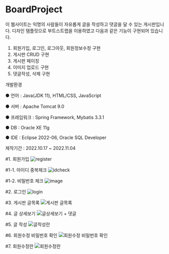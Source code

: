 # BoardProject

이 웹사이트는 익명의 사람들이 자유롭게 글을 작성하고 댓글을 달 수 있는 게시판입니다. 
디자인 탬플릿으로 부트스트랩을 이용하였고 다음과 같은 기능이 구현되어 있습니다.
			
1. 회원가입, 로그인, 로그아웃, 회원정보수정 구현
2. 게시판 CRUD 구현
3. 게시판 페이징
4. 이미지 업로드 구현
5. 댓글작성, 삭제 구현

개발환경

● 언어 : Java(JDK 11), HTML/CSS, JavaScript

● 서버 : Apache Tomcat 9.0

● 프레임워크 : Spring Framework, Mybatis 3.3.1

● DB : Oracle XE 11g

● IDE : Eclipse 2022-06, Oracle SQL Developer

제작기간 : 2022.10.17 ~ 2022.11.04

#1. 회원가입
![register](https://user-images.githubusercontent.com/107376751/200276062-ef5bf205-6122-40a3-a92b-5dc8c001b1ed.JPG)

#1-1. 아이디 중복체크
![idcheck](https://user-images.githubusercontent.com/107376751/200276110-0cf000d4-cd2e-4400-aaed-214faf7ce36e.JPG)

#1-2. 비밀번호 체크
![image](https://user-images.githubusercontent.com/107376751/200441953-5ab739af-6589-42bb-9fb2-91835f531857.png)

#2. 로그인
![login](https://user-images.githubusercontent.com/107376751/200275963-abd70b5c-5fe7-42e9-82e0-99db1b1cc624.JPG)

#3.  게시판 글목록
![게시판 글목록](https://user-images.githubusercontent.com/107376751/200276239-35e0ba16-0d39-4aaa-8194-189b3592f70e.JPG)

#4. 글 상세보기
![글상세보기 + 댓글](https://user-images.githubusercontent.com/107376751/200276317-2143d143-c552-4ee9-91bb-c9a73f668195.JPG)

#5. 글 작성
![글작성란](https://user-images.githubusercontent.com/107376751/200276370-e9cbd698-7b61-4598-997b-eb901427a655.JPG)

#6. 회원수정 비밀번호 확인
![회원수정 비밀번호 확인](https://user-images.githubusercontent.com/107376751/200276450-01a894bf-5ecf-4a54-abc7-97ce36524b67.JPG)

#7. 회원수정란
![회원수정란](https://user-images.githubusercontent.com/107376751/200276527-ab130f7a-8320-48c3-b8dd-e439091a0de1.JPG)




